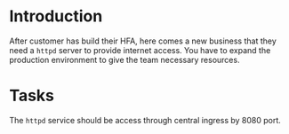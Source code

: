 # Introduction
After customer has build their HFA, here comes a new business that they need a `httpd` server to provide internet access. You have to expand the production environment to give the team necessary resources.

# Tasks
The `httpd` service should be access through central ingress by 8080 port.